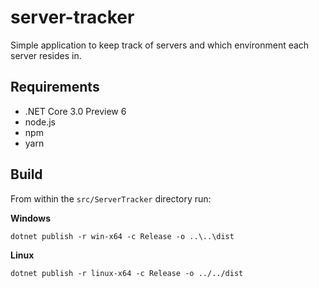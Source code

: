 # server-tracker

Simple application to keep track of servers and which environment each server resides in.

## Requirements

- .NET Core 3.0 Preview 6
- node.js
- npm
- yarn

## Build

From within the `src/ServerTracker` directory run:

**Windows**

```
dotnet publish -r win-x64 -c Release -o ..\..\dist
```

**Linux**

```
dotnet publish -r linux-x64 -c Release -o ../../dist
```